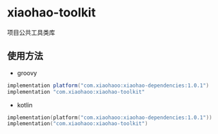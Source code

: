 # xiaohao-toolkit

项目公共工具类库

## 使用方法

- groovy

```groovy
implementation platform("com.xiaohaoo:xiaohao-dependencies:1.0.1")
implementation "com.xiaohaoo:xiaohao-toolkit"
```

- kotlin

```kotlin
implementation(platform("com.xiaohaoo:xiaohao-dependencies:1.0.1"))
implementation("com.xiaohaoo:xiaohao-toolkit")
```